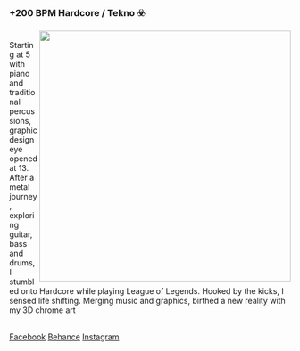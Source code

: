 ### +200 BPM Hardcore / Tekno ☣️ 
<a href="https://www.instagram.com/bayremlikebayrem/" target="_blank"><img src="https://i.imgur.com/eKy5y6d.png" width=450 align="right"/></a>
<p align="left">
</br>
Starting at 5 with piano and traditional percussions, graphic design eye opened at 13. After a metal journey, exploring guitar, bass and drums, I stumbled onto Hardcore while playing League of Legends. Hooked by the kicks, I sensed life shifting. Merging music and graphics, birthed a new reality with my 3D chrome art</p>
</br>
<a href="https://www.facebook.com/HHHHHHHHHHHHHHHHHHHHHHHHHHHHHHHHHHHHHHHHHHHHHHHHXD/" target=”_blank”>Facebook</a>
<a href="https://behance.net/bayremtrabelsi" target=”_blank”>Behance</a>
<a href="https://www.instagram.com/bayremlikebayrem/" target=”_blank”>Instagram</a>
